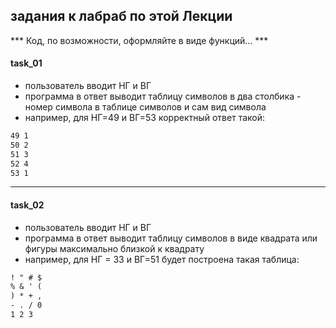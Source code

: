 ## задания к лабраб по этой Лекции  

*** Код, по возможности, оформляйте в виде функций... ***  

#### task_01  

- пользователь вводит НГ и ВГ  
- программа в ответ выводит таблицу символов в два столбика - номер символа в таблице символов и сам вид символа  
- например, для НГ=49 и ВГ=53 корректный ответ такой:  
```txt
49 1
50 2
51 3
52 4
53 1
```

---  

#### task_02  

- пользователь вводит НГ и ВГ  
- программа в ответ выводит таблицу символов в виде квадрата или фигуры максимально близкой к квадрату  
- например, для НГ = 33 и ВГ=51 будет построена такая таблица:  
```txt
! " # $
% & ' (
) * + ,
- . / 0
1 2 3
```
